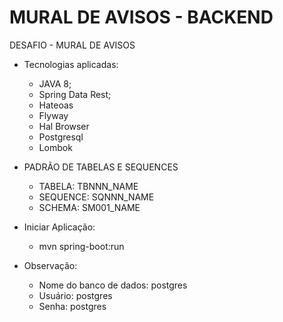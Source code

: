 # MURAL DE AVISOS - BACKEND
DESAFIO - MURAL DE AVISOS

- Tecnologias aplicadas:
	- JAVA 8;
	- Spring Data Rest;
	- Hateoas
	- Flyway
	- Hal Browser
	- Postgresql
	- Lombok

- PADRÃO DE TABELAS E SEQUENCES
	- TABELA: TBNNN_NAME
	- SEQUENCE: SQNNN_NAME
	- SCHEMA: SM001_NAME

- Iniciar Aplicação:
	- mvn spring-boot:run
	
- Observação:
	- Nome do banco de dados: postgres
	- Usuário: postgres
	- Senha: postgres

